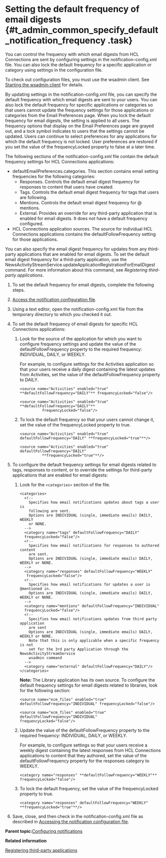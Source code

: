 # Setting the default frequency of email digests {#t_admin_common_specify_default_notification_frequency .task}

You can control the frequency with which email digests from HCL Connections are sent by configuring settings in the notification-config.xml file. You can also lock the default frequency for a specific application or category using settings in the configuration file.

To check out configuration files, you must use the wsadmin client. See [Starting the wsadmin client](t_admin_wsadmin_starting.md) for details.

By updating settings in the notification-config.xml file, you can specify the default frequency with which email digests are sent to your users. You can also lock the default frequency for specific applications or categories so that users cannot update the frequency settings for those applications or categories from the Email Preferences page. When you lock the default frequency for email digests, the setting is applied to all users. The frequency options that display on the Email Preferences page are grayed out, and a lock symbol indicates to users that the settings cannot be updated. Users can continue to select preferences for any applications for which the default frequency is not locked. User preferences are restored if you set the value of the frequencyLocked property to false at a later time.

The following sections of the notification-config.xml file contain the default frequency settings for HCL Connections applications:

-   defaultEmailPreferences.categories. This section contains email setting frequencies for the following categories:
    -   Responses. Controls the default email digest frequency for responses to content that users have created.
    -   Tags. Controls the default email digest frequency for tags that users are following.
    -   Mentions. Controls the default email digest frequency for @ mentions.
    -   External. Provides an override for any third-party application that is enabled for email digests. It does not have a default frequency configured.
-   HCL Connections application sources. The source for individual HCL Connections applications contains the defaultFollowFrequency setting for those applications.

You can also specify the email digest frequency for updates from any third-party applications that are enabled for email digests. To set the default email digest frequency for a third-party application, use the NewsActivityStreamService.updateApplicationRegistrationForEmailDigest command. For more information about this command, see *Registering third-party applications*.

1.  To set the default frequency for email digests, complete the following steps.
2.  [Access the notification configuration file](t_admin_common_checkout_notification_config.md).

3.  Using a text editor, open the notification-config.xml file from the temporary directory to which you checked it out.

4.  To set the default frequency of email digests for specific HCL Connections applications:

    1.  Look for the source of the application for which you want to configure frequency settings and update the value of the defaultFollowFrequency property to the required frequency: INDIVIDUAL, DAILY, or WEEKLY.

        For example, to configure settings for the Activities application so that your users receive a daily digest containing the latest updates from Activities, set the value of the defaultFollowFrequency property to DAILY.

        ```
        <source name="Activities" enabled="true" **defaultFollowFrequency="DAILY"** frequencyLocked="false"/>
        
        ```

        ```
        <source name="Activities" enabled="true" **defaultFollowFrequency="DAILY"** 
                  frequencyLocked="false"/>
        
        ```

    2.  To lock the default frequency so that your users cannot change it, set the value of the frequencyLocked property to true.

        ```
        <source name="Activities" enabled="true" defaultFollowFrequency="DAILY" **frequencyLocked="true"**/>
        
        ```

        ```
        <source name="Activities" enabled="true" defaultFollowFrequency="DAILY" 
                  **frequencyLocked="true"**/>
        
        ```

5.  To configure the default frequency settings for email digests related to tags, responses to content, or to override the settings for third-party applications that are enabled for email digests:

    1.  Look for the `<categories>` section of the file.

        ```
        <categories>
          <!--
            Specifies how email notifications updates about tags a user is 
            following are sent. 
            Options are INDIVIDUAL (single, immediate emails) DAILY, WEEKLY
            or NONE. 
          -->
          <category name="tags" defaultFollowFrequency="DAILY"
          frequencyLocked="false"/>
          <!-- 
            Specifies how email notifications for responses to authored content
            are sent. 
            Options are INDIVIDUAL (single, immediate emails) DAILY, WEEKLY or NONE.
          -->
          <category name="responses" defaultFollowFrequency="WEEKLY"
           frequencyLocked="false"/>
          <!-- 
            Specifies how email notifications for updates a user is @mentioned in.
            Options are INDIVIDUAL (single, immediate emails) DAILY, WEEKLY or NONE.
          -->
          <category name="mentions" defaultFollowFrequency="INDIVIDUAL"
          frequencyLocked="false"/>
          <!-- 
            Specifies how email notifications updates from third party application
            are sent 
            Options are INDIVIDUAL (single, immediate emails) DAILY, WEEKLY or NONE.
            Note that this is only applicable when a specific frequency is not
            set for the 3rd party Application through the NewsActivityStreamService
            wsadmin command
          -->
          <category name="external" defaultFollowFrequency="DAILY"/>
        </categories>
        ```

        **Note:** The Library application has its own source. To configure the default frequency settings for email digests related to libraries, look for the following section:

        ```
        <source name="ecm_files" enabled="true" defaultFollowFrequency="INDIVIDUAL" frequencyLocked="false"/>
        ```

        ```
        <source name="ecm_files" enabled="true" defaultFollowFrequency="INDIVIDUAL" 
        frequencyLocked="false"/>
        ```

    2.  Update the value of the defaultFollowFrequency property to the required frequency: INDIVIDUAL, DAILY, or WEEKLY.

        For example, to configure settings so that your users receive a weekly digest containing the latest responses from HCL Connections applications to content that they authored, set the value of the defaultFollowFrequency property for the responses category to WEEKLY.

        ```
        <category name="responses" **defaultFollowFrequency="WEEKLY"** 
        frequencyLocked="false"/>
        
        ```

    3.  To lock the default frequency, set the value of the frequencyLocked property to true.

        ```
        <category name="responses" defaultFollowFrequency="WEEKLY"
        **frequencyLocked="true"**/>
        
        ```

6.  Save, close, and then check in the notification-config.xml file as described in [Accessing the notification configuration file](t_admin_common_checkout_notification_config.md).


**Parent topic:**[Configuring notifications](../admin/t_admin_common_config_notification.md)

**Related information**  


[Registering third-party applications](../admin/t_admin_news_enable_third-party_apps.md)

